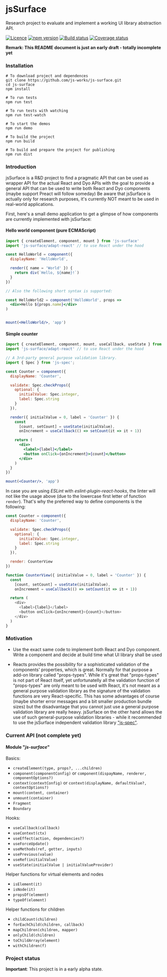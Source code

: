 # jsSurface

Research project to evaluate and implement a working UI library abstraction API. 

[![Licence](https://img.shields.io/badge/licence-LGPLv3-blue.svg?style=flat)](https://github.com/js-works/js-spec/blob/master/LICENSE)
[![npm version](https://img.shields.io/npm/v/js-surface.svg?style=flat)](https://www.npmjs.com/package/js-surface)
[![Build status](https://travis-ci.com/js-works/js-surface.svg)](https://travis-ci.org/js-works/js-surface)
[![Coverage status](https://coveralls.io/repos/github/js-works/js-surface/badge.svg?branch=master)](https://coveralls.io/github/js-works/js-surface?branch=master)

**Remark: This README document is just an early draft - totally incomplete yet**

### Installation

```
# To download project and dependences
git clone https://github.com/js-works/js-surface.git
cd js-surface
npm install

# To run tests
npm run test

# To run tests with watching
npm run test-watch

# To start the demos
npm run demo

# To build the project
npm run build

# To build and prepare the project for publishing
npm run dist
```

### Introduction

jsSurface is a R&D project to find a pragmatic API that can be used
as wrapper API for the actual React and Dyo APIs with the goal to 
provide a general API that can be used to write both React and Dyo
components (maybe support Preact will follow someday)
Be aware that jsSurface is actually only for research purposes, it's currently
NOT meant to be used in real-world applications.

First, here's a small demo application to get a glimpse of how components
are currently implemented with jsSurface:

#### Hello world component (pure ECMAScript)

```jsx
import { createElement, component, mount } from 'js-surface'
import 'js-surface/adapt-react' // to use React under the hood

const HelloWorld = component({
  displayName: 'HelloWorld',

  render({ name = 'World' }) {
    return div(`Hello, ${name}!`)
  }
})

// Also the following short syntax is supported:

const HelloWorld2 = component('HelloWorld', props => 
  <div>Hello ${props.name}</div>
)


mount(<HelloWorld/>, 'app')
```

#### Simple counter

```jsx
import { createElement, component, mount, useCallback, useState } from 'js-surface'
import 'js-surface/adapt-react' // to use React under the hood

// A 3rd-party general purpose validation library.
import { Spec } from 'js-spec'; 

const Counter = component({
  displayName: 'Counter',

  validate: Spec.checkProps({
    optional: {
      initialValue: Spec.integer,
      label: Spec.string
    }
  }),

  render({ initialValue = 0, label = 'Counter' }) {
    const
      [count, setCount] = useState(initialValue),
      onIncrement = useCallback(() => setCount(it => it + 1))

    return (
      <div>
        <label>{label}</label>
        <button onClick={onIncrement}>{count}</button>
      </div>
    )
  }
})

mount(<Counter/>, 'app')
```

In case you are using *ESLint* with *eslint-plugin-react-hooks*, the linter
will not like the usage above (due to the lowercase first letter of function
`render`). That's why the preferred way to define components is the
following:

```javascript
const Counter = component({
  displayName: 'Counter',

  validate: Spec.checkProps({
    optional: {
      initialValue: Spec.integer,
      label: Spec.string
    }
  }),

  render: CounterView
})

function CounterView({ initialValue = 0, label = 'Counter' }) {
  const
    [count, setCount] = useState(initialValue),
    onIncrement = useCallback(() => setCount(it => it + 1))

  return (
    <div>
      <label>{label}</label>
      <button onClick={onIncrement}>{count}</button>
    </div>
  )
}
```

### Motivation

* Use the exact same code to implement both React and Dyo component.
  Write a component and decide at build time what UI library shall be
  used

* Reacts provides the possibility for a sophisticated validation of the
  components' properties, which is great.
  Normally for that purpose a add-on library called "props-types".
  While it's great that "props-types" is not part of React itself, yet
  unfortunatelly all the validation function of "props-types" are only
  meant to be used with React, it's not meant as a general purpose validation
  library as the signature of the validation functions are very React-specific.
  This has some advantages of course (maybe shorter error messages and a bit
  smaller production bundle sizes) but the disadvantage that you cannot just use
  a general purpose validation library are really heavy.
  jsSurface on the other hand allows the use of such general-purpose validation
  libraries - while it recommended to use the jsSurface independent validation
  library ["js-spec"](https://github.com/js-works/js-spec).

### Current API (not complete yet)

#### Module "_js-surface_"

Basics:
* `createElement(type, props?, ...children)`
* `component(componentConfig)` or `component(dispayName, renderer, componentOptions?)`
* `context(contextConfig)` or `context(displayName, defaultValue?, contextOptions?)`
* `mount(content, container)`
* `unmount(container)`
* `Fragment`
* `Boundary`

Hooks:
* `useCallback(callback)`
* `useContext(ctx)`
* `useEffect(action, dependencies?)`
* `useForceUpdate()`
* `useMethods(ref, getter, inputs)`
* `usePrevious(value)`
* `useRef(initialValue)`
* `useState(initialValue | initialValueProvider)`

Helper functions for virtual elements and nodes
* `isElement(it)`
* `isNode(it)`
* `propsOf(element)`
* `typeOf(element)`

Helper functions for children
* `childCount(children)`
* `forEachChild(children, callback)`
* `mapChildren(children, mapper)`
* `onlyChild(children)`
* `toChildArray(element)`
* `withChildren(f)`

### Project status

**Important**: This project is in a early alpha state.
